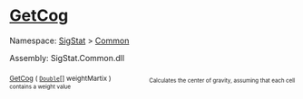# [GetCog](./ArrayExtension-100663390.md)

Namespace: [SigStat]() > [Common](./../README.md)

Assembly: SigStat.Common.dll

<sub>[GetCog](./ArrayExtension-100663390.md) ( [`Double`](https://docs.microsoft.com/en-us/dotnet/api/System.Double)[] weightMartix )</sub>&nbsp; &nbsp; &nbsp; &nbsp; &nbsp; &nbsp; &nbsp; &nbsp; &nbsp;<sub><sub>Calculates the center of gravity, assuming that each cell contains  a weight value</sub></sub>
